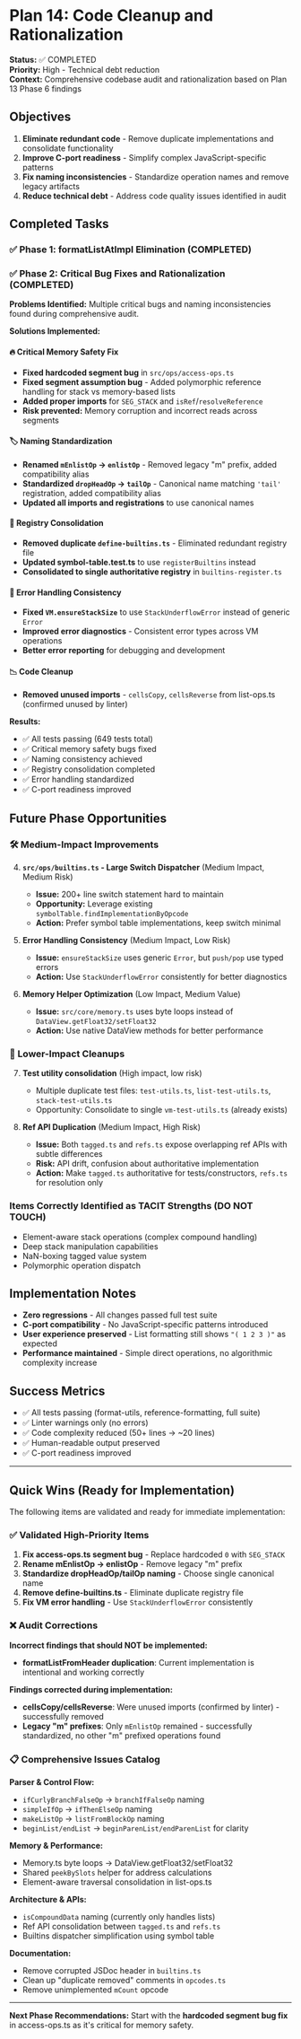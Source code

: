 # Plan 14: Code Cleanup and Rationalization

**Status:** ✅ COMPLETED  
**Priority:** High - Technical debt reduction  
**Context:** Comprehensive codebase audit and rationalization based on Plan 13 Phase 6 findings

## Objectives

1. **Eliminate redundant code** - Remove duplicate implementations and consolidate functionality
2. **Improve C-port readiness** - Simplify complex JavaScript-specific patterns 
3. **Fix naming inconsistencies** - Standardize operation names and remove legacy artifacts
4. **Reduce technical debt** - Address code quality issues identified in audit

## Completed Tasks

### ✅ Phase 1: formatListAtImpl Elimination (COMPLETED)

### ✅ Phase 2: Critical Bug Fixes and Rationalization (COMPLETED)

**Problems Identified:** Multiple critical bugs and naming inconsistencies found during comprehensive audit.

**Solutions Implemented:**

#### 🔥 Critical Memory Safety Fix
- **Fixed hardcoded segment bug** in `src/ops/access-ops.ts`
- **Fixed segment assumption bug** - Added polymorphic reference handling for stack vs memory-based lists
- **Added proper imports** for `SEG_STACK` and `isRef`/`resolveReference`
- **Risk prevented:** Memory corruption and incorrect reads across segments

#### 🏷️ Naming Standardization  
- **Renamed `mEnlistOp` → `enlistOp`** - Removed legacy "m" prefix, added compatibility alias
- **Standardized `dropHeadOp` → `tailOp`** - Canonical name matching `'tail'` registration, added compatibility alias
- **Updated all imports and registrations** to use canonical names

#### 🧹 Registry Consolidation
- **Removed duplicate `define-builtins.ts`** - Eliminated redundant registry file
- **Updated symbol-table.test.ts** to use `registerBuiltins` instead
- **Consolidated to single authoritative registry** in `builtins-register.ts`

#### 🚨 Error Handling Consistency
- **Fixed `VM.ensureStackSize`** to use `StackUnderflowError` instead of generic `Error`
- **Improved error diagnostics** - Consistent error types across VM operations
- **Better error reporting** for debugging and development

#### 📉 Code Cleanup
- **Removed unused imports** - `cellsCopy`, `cellsReverse` from list-ops.ts (confirmed unused by linter)

**Results:**
- ✅ All tests passing (649 tests total)
- ✅ Critical memory safety bugs fixed
- ✅ Naming consistency achieved
- ✅ Registry consolidation completed
- ✅ Error handling standardized
- ✅ C-port readiness improved

## Future Phase Opportunities

### 🛠️ Medium-Impact Improvements
4. **`src/ops/builtins.ts` - Large Switch Dispatcher** (Medium Impact, Medium Risk)
   - **Issue:** 200+ line switch statement hard to maintain
   - **Opportunity:** Leverage existing `symbolTable.findImplementationByOpcode`
   - **Action:** Prefer symbol table implementations, keep switch minimal

5. **Error Handling Consistency** (Medium Impact, Low Risk)
   - **Issue:** `ensureStackSize` uses generic `Error`, but `push/pop` use typed errors
   - **Action:** Use `StackUnderflowError` consistently for better diagnostics

6. **Memory Helper Optimization** (Low Impact, Medium Value)
   - **Issue:** `src/core/memory.ts` uses byte loops instead of `DataView.getFloat32/setFloat32`
   - **Action:** Use native DataView methods for better performance

### 🧹 Lower-Impact Cleanups  
7. **Test utility consolidation** (High impact, low risk)
   - Multiple duplicate test files: `test-utils.ts`, `list-test-utils.ts`, `stack-test-utils.ts`
   - Opportunity: Consolidate to single `vm-test-utils.ts` (already exists)

8. **Ref API Duplication** (Medium Impact, High Risk)
   - **Issue:** Both `tagged.ts` and `refs.ts` expose overlapping ref APIs with subtle differences
   - **Risk:** API drift, confusion about authoritative implementation
   - **Action:** Make `tagged.ts` authoritative for tests/constructors, `refs.ts` for resolution only

### Items Correctly Identified as TACIT Strengths (DO NOT TOUCH)
- Element-aware stack operations (complex compound handling)
- Deep stack manipulation capabilities
- NaN-boxing tagged value system
- Polymorphic operation dispatch

## Implementation Notes

- **Zero regressions** - All changes passed full test suite
- **C-port compatibility** - No JavaScript-specific patterns introduced
- **User experience preserved** - List formatting still shows `"( 1 2 3 )"` as expected
- **Performance maintained** - Simple direct operations, no algorithmic complexity increase

## Success Metrics

- ✅ All tests passing (format-utils, reference-formatting, full suite)
- ✅ Linter warnings only (no errors) 
- ✅ Code complexity reduced (50+ lines → ~20 lines)
- ✅ Human-readable output preserved
- ✅ C-port readiness improved

---

## Quick Wins (Ready for Implementation)

The following items are validated and ready for immediate implementation:

### ✅ Validated High-Priority Items
1. **Fix access-ops.ts segment bug** - Replace hardcoded `0` with `SEG_STACK` 
2. **Rename mEnlistOp → enlistOp** - Remove legacy "m" prefix
3. **Standardize dropHeadOp/tailOp naming** - Choose single canonical name
4. **Remove define-builtins.ts** - Eliminate duplicate registry file
5. **Fix VM error handling** - Use `StackUnderflowError` consistently

### ❌ Audit Corrections

**Incorrect findings that should NOT be implemented:**
- **formatListFromHeader duplication**: Current implementation is intentional and working correctly

**Findings corrected during implementation:**
- **cellsCopy/cellsReverse**: Were unused imports (confirmed by linter) - successfully removed
- **Legacy "m" prefixes**: Only `mEnlistOp` remained - successfully standardized, no other "m" prefixed operations found

### 📋 Comprehensive Issues Catalog

**Parser & Control Flow:**
- `ifCurlyBranchFalseOp` → `branchIfFalseOp` naming
- `simpleIfOp` → `ifThenElseOp` naming  
- `makeListOp` → `listFromBlockOp` naming
- `beginList/endList` → `beginParenList/endParenList` for clarity

**Memory & Performance:**
- Memory.ts byte loops → DataView.getFloat32/setFloat32
- Shared `peekBySlots` helper for address calculations
- Element-aware traversal consolidation in list-ops.ts

**Architecture & APIs:**
- `isCompoundData` naming (currently only handles lists)
- Ref API consolidation between `tagged.ts` and `refs.ts`
- Builtins dispatcher simplification using symbol table

**Documentation:**
- Remove corrupted JSDoc header in `builtins.ts`
- Clean up "duplicate removed" comments in `opcodes.ts`
- Remove unimplemented `mCount` opcode

---

**Next Phase Recommendations:**
Start with the **hardcoded segment bug fix** in access-ops.ts as it's critical for memory safety.